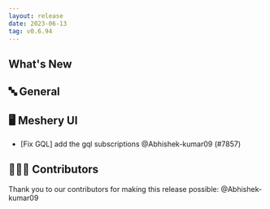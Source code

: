 ```yaml
---
layout: release
date: 2023-06-13
tag: v0.6.94
---
```


## What's New
## 🔤 General
## 🖥 Meshery UI

- [Fix GQL] add the gql subscriptions @Abhishek-kumar09 (#7857)

## 👨🏽‍💻 Contributors

Thank you to our contributors for making this release possible:
@Abhishek-kumar09
